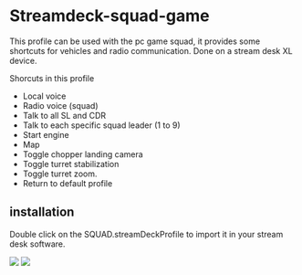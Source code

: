 # Streamdeck-squad-game

This profile can be used with the pc game squad, it provides some shortcuts for vehicles and radio communication.
Done on a stream desk XL device.

Shorcuts in this profile

* Local voice
* Radio voice (squad)
* Talk to all SL and CDR
* Talk to each specific squad leader (1 to 9)
* Start engine
* Map
* Toggle chopper landing camera
* Toggle turret stabilization
* Toggle turret zoom.
* Return to default profile

## installation

Double click on the SQUAD.streamDeckProfile to import it in your stream desk software.

<img src="https://i.imgur.com/2BPpLHY.jpg">
<img src="https://i.imgur.com/WgAScSC.jpg">
